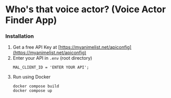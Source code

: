 # Who's that voice actor? (Voice Actor Finder App)

### Installation

1. Get a free API Key at [https://myanimelist.net/apiconfig](https://myanimelist.net/apiconfig)
2. Enter your API in `.env` (root directory)
   ```
   MAL_CLIENT_ID = 'ENTER YOUR API';
   ```
4. Run using Docker
   ```
   docker compose build
   docker compose up
   ```
